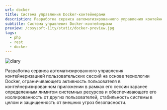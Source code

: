 ```yaml
---
url: docker
title: Система управления Docker-контейнерами
description: Разработка сервиса автоматизированного управления контейнеризацией пользовательских сессий на основе технологии Docker
subtitle: Система управления Docker-контейнерами
preview: /cosysoft-11ty/static/docker-preview.jpg
tags:
  - php 
  - rest 
  - docker
---
```

<img src="/cosysoft-11ty/static/docker.jpg" alt="diary" style="max-width: 100%;"/>

Разработка сервиса автоматизированного управления контейнеризацией пользовательских сессий на основе технологии Docker, ограничивающего активность пользователя в контейнеризированном приложении в рамках его сессии заранее определенным лимитом системных ресурсов и обеспечивающего его изолированность от других пользователей, стабильность системы в целом и защищенность от внешних угроз безопасности.